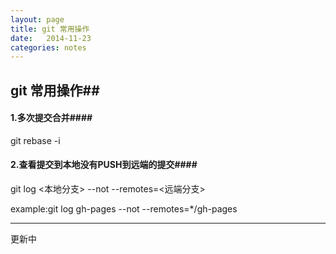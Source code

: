 ```yaml
---
layout: page
title: git 常用操作
date:   2014-11-23
categories: notes
---
```


## git 常用操作##

#### 1.多次提交合并####

git rebase -i

#### 2.查看提交到本地没有PUSH到远端的提交####
git log <本地分支> --not --remotes=<远端分支>

example:git log gh-pages --not --remotes=*/gh-pages

***
更新中





